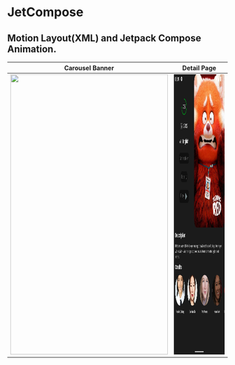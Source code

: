# JetCompose

## Motion Layout(XML) and Jetpack Compose Animation.

|Carousel Banner|Detail Page|
|-------|------|
|<img src="/home.png" width="360" height="640">|<img src="/detail.png" width="360" height="640">





